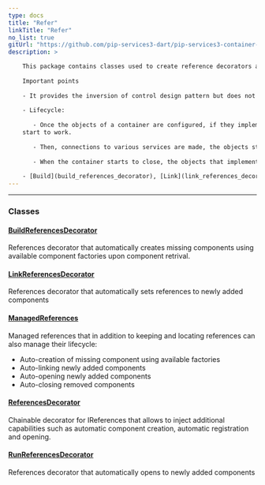 ```yaml
---
type: docs
title: "Refer"
linkTitle: "Refer"
no_list: true
gitUrl: "https://github.com/pip-services3-dart/pip-services3-container-dart"
description: >

    This package contains classes used to create reference decorators and managed references.      
        
    Important points
    
    - It provides the inversion of control design pattern but does not contain the fully functional container (you can just only create a class that will set various references).    
    
    - Lifecycle:    
     
       - Once the objects of a container are configured, if they implement the [IReferencable](../../commons/refer/ireferencable) interface, they are passed a set of references for recreating links between objects in the container. If the objects implement the [IOpenable interface](../../commons/run/iopenable), the *open()* method is called and they 
    start to work. 
    
       - Then, connections to various services are made, the objects start, the container starts running, and the objects carry out their tasks. 
    
       - When the container starts to close, the objects that implement the [IClosable](../../commons/run/iclosable) interface are closed via their *close()* method (which should make them stop working and disconnect from other services). Following this, the objects that implement the [IUnreferenceable](../../commons/refer/iunreferenceable) interface delete the various links between objects, and the container destroys all objects and turns off. 
    
    - [Build](build_references_decorator), [Link](link_references_decorator), and [Run](run_references_decorator) - ReferenceDecorators are used during the corresponding  building, linking, and running stages and are united in [ManagedReferences](managed_references), which are extended by [ContainerReferences](container_references).
---
```

---

<div class="module-body"> 

### Classes

#### [BuildReferencesDecorator](build_references_decorator)
References decorator that automatically creates missing components using
available component factories upon component retrival.

#### [LinkReferencesDecorator](link_references_decorator)
References decorator that automatically sets references to newly added components

#### [ManagedReferences](managed_references)
Managed references that in addition to keeping and locating references can also 
manage their lifecycle:
- Auto-creation of missing component using available factories
- Auto-linking newly added components
- Auto-opening newly added components
- Auto-closing removed components

#### [ReferencesDecorator](references_decorator)
Chainable decorator for IReferences that allows to inject additional capabilities
such as automatic component creation, automatic registration and opening.

#### [RunReferencesDecorator](run_references_decorator)
References decorator that automatically opens to newly added components

</div>
